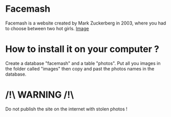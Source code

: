Facemash
========

Facemash is a website created by Mark Zuckerberg in 2003, where you had to choose between two hot girls.
[Image](https://github.com/watdafek/Facemash/blob/master/description.png)

How to install it on your computer ?
====================================

Create a database "facemash" and a table "photos". 
Put all you images in the folder called "images" then copy and past the photos names in the database.

/!\ WARNING /!\
===============

Do not publish the site on the internet with stolen photos !
